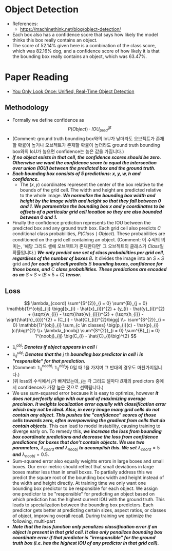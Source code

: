 # Object Detection
- References:
    - https://machinethink.net/blog/object-detection/
- Each box also has a confidence score that says how likely the model thinks this box really contains an object.
- The score of 52.14% given here is a combination of the class score, which was 82.16% dog, and a confidence score of how likely it is that the bounding box really contains an object, which was 63.47%.

# Paper Reading
- [You Only Look Once: Unified, Real-Time Object Detection](https://arxiv.org/pdf/1506.02640.pdf)
## Methodology
- Formally we define confidence as
$$P(Object) \cdot IOU^{gt}_{pred}$$
- (Comment: ground truth bounding box와의 IoU가 낮더라도 오브젝트가 존재할 확률이 높거나 오브젝트가 존재할 확률이 높더라도 ground truth bounding box와의 IoU가 높으면 confidence는 높은 값을 가집니다.)
- ***If no object exists in that cell, the confidence scores should be zero. Otherwise we want the confidence score to equal the intersection over union (IOU) between the predicted box and the ground truth.***
- ***Each bounding box consists of 5 predictions: x, y, w, h and confidence.***
    - The $(x, y)$ coordinates represent the center of the box relative to the bounds of the grid cell. The width and height are predicted relative to the whole image. ***We normalize the bounding box width and height by the image width and height so that they fall between 0 and 1. We parametrize the bounding box x and y coordinates to be offsets of a particular grid cell location so they are also bounded between 0 and 1.***
- Finally the confidence prediction represents the IOU between the predicted box and any ground truth box. Each grid cell also predicts $C$ conditional class probabilities, $P(Class \mid Object)$. These probabilities are conditioned on the grid cell containing an object. (Comment: 이 수식의 의미는, '해당 그리드 셀에 오브젝트가 존재한다면' 그 오브젝트의 클래스가 $Class$일 확률입니다.) ***We only predict one set of class probabilities per grid cell, regardless of the number of boxes*** $B$***.*** It divides the image into an $S \times S$ grid and ***for each grid cell predicts*** $B$ ***bounding boxes, confidence for those boxes, and*** $C$ ***class probabilities. These predictions are encoded as an*** $S \times S \times (B \times 5 + C)$ ***tensor.***
## Loss
$$
\lambda_{coord} \sum^{S^{2}}_{i = 0} \sum^{B}_{j = 0} \mathbb{1}^{obj}_{ij} \bigg[(x_{i} - \hat{x}_{i})^{2} + (y_{i} - \hat{y}_{i})^{2} + (\sqrt{w_{i}} - \sqrt{\hat{w}_{i}})^{2} + (\sqrt{h_{i}} - \sqrt{\hat{h}_{i}})^{2} + (C_{i} - \hat{C}_{i})^{2}\bigg]
\\+ \sum^{S^{2}}_{i = 0} \mathbb{1}^{obj}_{i} \sum_{c \in classes} \big(p_{i}(c) - \hat{p}_{i}(c)\big)^{2}
\\+ \lambda_{noobj} \sum^{S^{2}}_{i = 0} \sum^{B}_{j = 0} 1^{noobj}_{ij} \big(C_{i} - \hat{C}_{i}\big)^{2}
$$
- $\mathbb{1}^{obj}_{i}$: ***Denotes if object appears in cell*** $i$
- $\mathbb{1}^{obj}_{ij}$: ***Denotes that the*** $j$ th ***bounding box predictor in cell*** $i$ ***is "responsible" for that prediction.***
- (Comment: $\mathbb{1}^{noobj}_{ij}$: $\mathbb{1}^{obj}_{ij}$가 0일 때 1을 가지며 그 반대의 경우도 마찬가지입니다.)
- (위 loss의 수식에서 $j$가 빠져있는데, $j$는 각 그리드 셀마다 $B$개의 predictors 중에서 confidence가 가장 높은 것으로 선택됩니다.)
- We use sum-squared error because it is easy to optimize, however ***it does not perfectly align with our goal of maximizing average precision. It weights localization error equally with classification error which may not be ideal. Also, in every image many grid cells do not contain any object. This pushes the "confidence" scores of those cells towards zero, often overpowering the gradient from cells that do contain objects.*** This can lead to model instability, causing training to diverge early on. To remedy this, ***we increase the loss from bounding box coordinate predictions and decrease the loss from confidence predictions for boxes that don’t contain objects. We use two parameters,*** $\lambda_{coord}$ ***and*** $\lambda_{noobj}$ ***to accomplish this. We set*** $\lambda_{coord} = 5$ ***and*** $\lambda_{noobj} = 0.5$***.***
- Sum-squared error also equally weights errors in large boxes and small boxes. Our error metric should reflect that small deviations in large boxes matter less than in small boxes. To partially address this we predict the square root of the bounding box width and height instead of the width and height directly. At training time we only want one bounding box predictor to be responsible for each object. We assign one predictor to be "responsible" for predicting an object based on which prediction has the highest current IOU with the ground truth. This leads to specialization between the bounding box predictors. Each predictor gets better at predicting certain sizes, aspect ratios, or classes of object, improving overall recall. During training we optimize the following, multi-part
- ***Note that the loss function only penalizes classification error if an object is present in that grid cell. It also only penalizes bounding box coordinate error if that predictor is "irresponsible" for the ground truth box (i.e. has the highest IOU of any predictor in that grid cell).***
